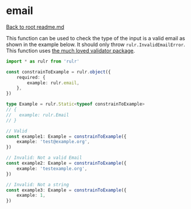 # email

[Back to root readme.md](../../../readme.md)

This function can be used to check the type of the input is a valid email as shown in the example below. It should only throw `rulr.InvalidEmailError`. This function uses [the much loved validator package](https://github.com/validatorjs/validator.js).

```ts
import * as rulr from 'rulr'

const constrainToExample = rulr.object({
	required: {
		example: rulr.email,
	},
})

type Example = rulr.Static<typeof constrainToExample>
// {
//   example: rulr.Email
// }

// Valid
const example1: Example = constrainToExample({
	example: 'test@example.org',
})

// Invalid: Not a valid Email
const example2: Example = constrainToExample({
	example: 'testexample.org',
})

// Invalid: Not a string
const example3: Example = constrainToExample({
	example: 1,
})
```

